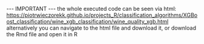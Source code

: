 --- IMPORTANT --- the whole executed code can be seen via html: https://piotrwieczorekk.github.io/projects_R/classification_algorithms/XGBoost_classification/wine_xgb_classification/wine_quality_xgb.html alternatively you can navigate to the html file and download it, or download the Rmd file and open it in R
